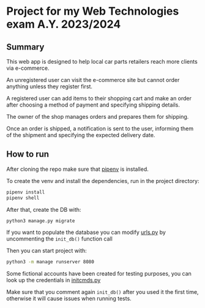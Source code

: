# Project for my Web Technologies exam A.Y. 2023/2024
## Summary
This web app is designed to help local car parts retailers reach more clients via e-commerce.

An unregistered user can visit the e-commerce site but cannot order anything unless they register first.

A registered user can add items to their shopping cart and make an order after choosing a method of payment and specifying shipping details.

The owner of the shop manages orders and prepares them for shipping.

Once an order is shipped, a notification is sent to the user, informing them of the shipment and specifying the expected delivery date.

## How to run

After cloning the repo make sure that [pipenv](https://pypi.org/project/pipenv/) is installed.

To create the venv and install the dependencies, run in the project directory:
```bash
pipenv install
pipenv shell
```

After that, create the DB with:
```bash
python3 manage.py migrate
```

If you want to populate the database you can modify [urls.py](https://github.com/simomux/AutomotivePartsRetailer/blob/a92222bb13e06f7b919761a11cd7b98ad2d5ec61/AutomotivePartsRetailer/urls.py) by uncommenting the `init_db()` function call

Then you can start project with:
```bash
python3 -m manage runserver 8080
```

Some fictional accounts have been created for testing purposes, you can look up the credentials in [initcmds.py](https://github.com/simomux/AutomotivePartsRetailer/blob/a92222bb13e06f7b919761a11cd7b98ad2d5ec61/AutomotivePartsRetailer/initcmds.py)

Make sure that you comment again `init_db()` after you used it the first time, otherwise it will cause issues when running tests.